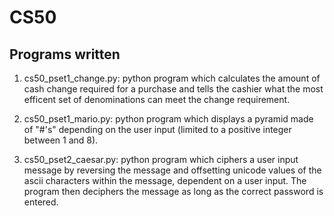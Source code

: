 # CS50
Programs written
------------------------------------

1) cs50_pset1_change.py: python program which calculates the amount of cash change required for a purchase and tells the cashier what the most efficent set of denominations can meet the change requirement.  

2) cs50_pset1_mario.py: python program which displays a pyramid made of "#'s" depending on the user input (limited to a positive integer between 1 and 8).

3) cs50_pset2_caesar.py: python program which ciphers a user input message by reversing the message and offsetting unicode values of the ascii characters within the message, dependent on a user input. The program then deciphers the message as long as the correct password is entered. 
